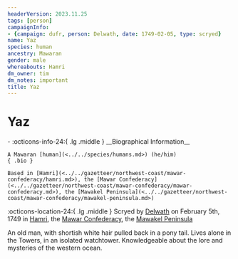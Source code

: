 ```yaml
---
headerVersion: 2023.11.25
tags: [person]
campaignInfo:
- {campaign: dufr, person: Delwath, date: 1749-02-05, type: scryed}
name: Yaz
species: human
ancestry: Mawaran
gender: male
whereabouts: Hamri
dm_owner: tim
dm_notes: important
title: Yaz
---
```

# Yaz
<div class="grid cards ext-narrow-margin ext-one-column" markdown>
- :octicons-info-24:{ .lg .middle } __Biographical Information__

    A Mawaran [human](<../../species/humans.md>) (he/him)  
    { .bio }

    Based in [Hamri](<../../gazetteer/northwest-coast/mawar-confederacy/hamri.md>), the [Mawar Confederacy](<../../gazetteer/northwest-coast/mawar-confederacy/mawar-confederacy.md>), the [Mawakel Peninsula](<../../gazetteer/northwest-coast/mawar-confederacy/mawakel-peninsula.md>)
</div>



:octicons-location-24:{ .lg .middle } Scryed by [Delwath](<../pcs/dunmar-fellowship/delwath.md>) on February 5th, 1749 in [Hamri](<../../gazetteer/northwest-coast/mawar-confederacy/hamri.md>), the [Mawar Confederacy](<../../gazetteer/northwest-coast/mawar-confederacy/mawar-confederacy.md>), the [Mawakel Peninsula](<../../gazetteer/northwest-coast/mawar-confederacy/mawakel-peninsula.md>)  


An old man, with shortish white hair pulled back in a pony tail. Lives alone in the Towers, in an isolated watchtower. Knowledgeable about the lore and mysteries of the western ocean.